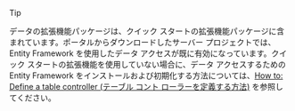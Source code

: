 
> [!TIP]
> データの拡張機能パッケージは、クイック スタートの拡張機能パッケージに含まれています。ポータルからダウンロードしたサーバー プロジェクトでは、Entity Framework を使用したデータ アクセスが既に有効になっています。クイック スタートの拡張機能を使用していない場合に、データ アクセスするための Entity Framework をインストールおよび初期化する方法については、[How to: Define a table controller (テーブル コント ローラーを定義する方法)](../articles/app-service-mobile/app-service-mobile-dotnet-backend-how-to-use-server-sdk.md#how-to-define-a-table-controller) を参照してください。
> 
> 

<!---HONumber=Oct15_HO3-->
